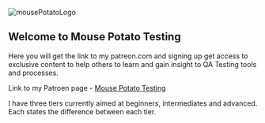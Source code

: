 
![mousePotatoLogo](https://github.com/RobBrowning/mousePotatoTester/blob/master/images/Logo.png)


## Welcome to Mouse Potato Testing

Here you will get the link to my patreon.com and signing up get access to exclusive content to help others to learn and gain insight to QA Testing tools and processes.

Link to my Patroen page - [Mouse Potato Testing]

[Mouse Potato Testing]: <https://www.patreon.com/mousepotato>

I have three tiers currently aimed at beginners, intermediates and advanced. Each states the difference between each tier.


